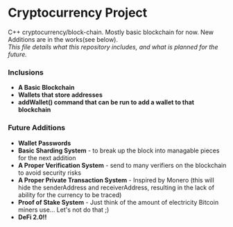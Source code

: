 # Cryptocurrency Project
C++ cryptocurrency/block-chain. Mostly basic blockchain for now. New Additions are in the works(see below).<br>
*This file details what this repository includes, and what is planned for the future.*

### Inclusions
* **A Basic Blockchain**
* **Wallets that store addresses**
* **addWallet() command that can be run to add a wallet to that blockchain**

### Future Additions
* **Wallet Passwords**
* **Basic Sharding System** - to break up the block into managable pieces for the next addition
* **A Proper Verification System** - send to many verifiers on the blockchain to avoid security risks
* **A Proper Private Transaction System** - Inspired by Monero (this will hide the senderAddress and receiverAddress, resulting in the lack of ability for the currency to be traced)
* **Proof of Stake System** - Just think of the amount of electricity Bitcoin miners use... Let's not do that ;)
* **DeFi 2.0!!**

